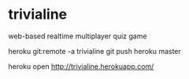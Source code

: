 trivialine
==========

web-based realtime multiplayer quiz game


 heroku git:remote -a trivialine
 git push heroku master

 heroku open
 http://trivialine.herokuapp.com/